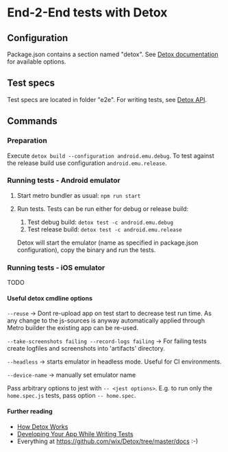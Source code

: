 # End-2-End tests with Detox

## Configuration
Package.json contains a section named "detox". See 
[Detox documentation](https://github.com/wix/Detox/blob/master/docs/APIRef.Configuration.md)
for available options.

## Test specs
Test specs are located in folder "e2e". For writing tests, see
[Detox API](https://github.com/wix/Detox/blob/master/docs/README.md#api-reference).

## Commands

### Preparation
Execute `detox build --configuration android.emu.debug`. To test against the release build use
configuration `android.emu.release`. 

### Running tests - Android emulator
1. Start metro bundler as usual: `npm run start`
1. Run tests. Tests can be run either for debug or release build:
   1. Test debug build: `detox test -c android.emu.debug`
   1. Test release build: `detox test -c android.emu.release`

   Detox will start the emulator (name as specified in package.json
   configuration), copy the binary and run the tests.

### Running tests - iOS emulator
TODO

#### Useful detox cmdline options
`--reuse` -> Dont re-upload app on test start to decrease test run time. As any change to the js-sources is anyway
automatically applied through Metro builder the existing app can be re-used.

`--take-screenshots failing --record-logs failing` -> For failing tests create logfiles and screenshots
into 'artifacts' directory.

`--headless` -> starts emulator in headless mode. Useful for CI environments.

`--device-name` -> manually set emulator name 

Pass arbitrary options to jest with `-- <jest options>`. E.g. 
to run only the `home.spec.js` tests, pass option `-- home.spec`.

#### Further reading
 - [How Detox Works](https://github.com/wix/Detox/blob/master/docs/Introduction.HowDetoxWorks.md)
 - [Developing Your App While Writing Tests](https://github.com/wix/Detox/blob/master/docs/Guide.DevelopingWhileWritingTests.md)
 - Everything at https://github.com/wix/Detox/tree/master/docs :-)
